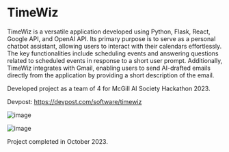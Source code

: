 # TimeWiz

TimeWiz is a versatile application developed using Python, Flask, React, Google API, and OpenAI API. Its primary purpose is to serve as a personal chatbot assistant, allowing users to interact with their calendars effortlessly. The key functionalities include scheduling events and answering questions related to scheduled events in response to a short user prompt. Additionally, TimeWiz integrates with Gmail, enabling users to send AI-drafted emails directly from the application by providing a short description of the email.

Developed project as a team of 4 for McGill AI Society Hackathon 2023. 

Devpost: https://devpost.com/software/timewiz 

![image](https://github.com/LeiLiYang/TimeWiz/assets/115513104/c47b26cd-d1e6-49e4-b3f6-5080f62130f1)


![image](https://github.com/LeiLiYang/TimeWiz/assets/115513104/3481236f-9949-464b-8ec9-96958d026e32)

Project completed in October 2023.
